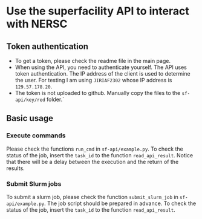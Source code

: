 # Use the superfacility API to interact with NERSC

## Token authentication
- To get a token, please check the readme file in the main page. 
- When using the API, you need to authenticate yourself. The API uses token authentication. The IP address of the client is used to determine the user. For testing I am using `JIRIAF2302` whose IP address is `129.57.178.20`.
- The token is not uploaded to github. Manually copy the files to the `sf-api/key/red` folder.`

## Basic usage
### Execute commands
Please check the functions `run_cmd` in `sf-api/example.py`. To check the status of the job, insert the `task_id` to the function `read_api_result`. Notice that there will be a delay between the execution and the return of the results. 


### Submit Slurm jobs
To submit a slurm job, please check the function `submit_slurm_job` in `sf-api/example.py`. The job script should be prepared in advance. To check the status of the job, insert the `task_id` to the function `read_api_result`.






